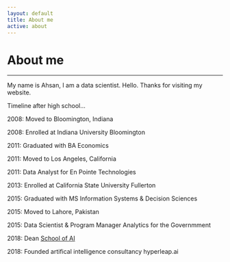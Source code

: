 ```yaml
---
layout: default
title: About me
active: about
---
```


<p><h1>About me</h1></p>

___

My name is Ahsan, I am a data scientist. Hello. Thanks for visiting my website. 

Timeline after high school...

2008: Moved to Bloomington, Indiana

2008: Enrolled at Indiana University Bloomington

2011: Graduated with BA Economics

2011: Moved to Los Angeles, California

2011: Data Analyst for En Pointe Technologies

2013: Enrolled at California State University Fullerton

2015: Graduated with MS Information Systems & Decision Sciences

2015: Moved to Lahore, Pakistan

2015: Data Scientist & Program Manager Analytics for the Governmment

2018: Dean [School of AI](lahorekid.github.io/assets/pdfs/SchoolofAI.pdf)

2018: Founded artifical intelligence consultancy hyperleap.ai






